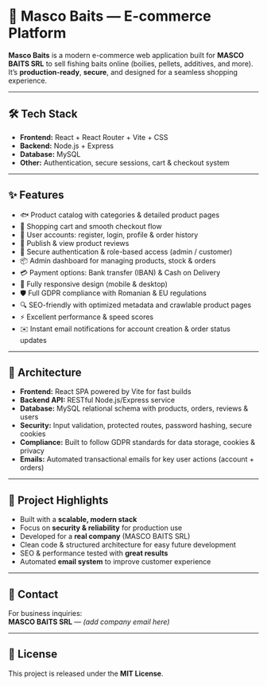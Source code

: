 # 🎣 Masco Baits — E-commerce Platform  

**Masco Baits** is a modern e-commerce web application built for **MASCO BAITS SRL** to sell fishing baits online (boilies, pellets, additives, and more).  
It’s **production-ready**, **secure**, and designed for a seamless shopping experience.  

---

## 🛠️ Tech Stack  
- **Frontend:** React + React Router + Vite + CSS  
- **Backend:** Node.js + Express  
- **Database:** MySQL  
- **Other:** Authentication, secure sessions, cart & checkout system  

---

## ✨ Features  
- 🐟 Product catalog with categories & detailed product pages  
- 🛒 Shopping cart and smooth checkout flow  
- 👤 User accounts: register, login, profile & order history  
- 📝 Publish & view product reviews  
- 🔑 Secure authentication & role-based access (admin / customer)  
- 📦 Admin dashboard for managing products, stock & orders  
- 💳 Payment options: Bank transfer (IBAN) & Cash on Delivery  
- 📱 Fully responsive design (mobile & desktop)  
- 🛡️ Full GDPR compliance with Romanian & EU regulations  
- 🔍 SEO-friendly with optimized metadata and crawlable product pages  
- ⚡ Excellent performance & speed scores  
- ✉️ Instant email notifications for account creation & order status updates  

---

## 📐 Architecture  
- **Frontend:** React SPA powered by Vite for fast builds  
- **Backend API:** RESTful Node.js/Express service  
- **Database:** MySQL relational schema with products, orders, reviews & users  
- **Security:** Input validation, protected routes, password hashing, secure cookies  
- **Compliance:** Built to follow GDPR standards for data storage, cookies & privacy  
- **Emails:** Automated transactional emails for key user actions (account + orders)  

---


## 🚀 Project Highlights  
- Built with a **scalable, modern stack**  
- Focus on **security & reliability** for production use  
- Developed for a **real company** (MASCO BAITS SRL)  
- Clean code & structured architecture for easy future development  
- SEO & performance tested with **great results**  
- Automated **email system** to improve customer experience  

---

## 📩 Contact  
For business inquiries:  
**MASCO BAITS SRL** — *(add company email here)*  

---

## 📜 License  
This project is released under the **MIT License**.  